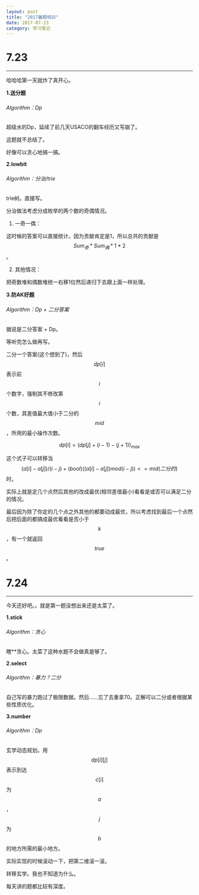 ```yaml
---
layout: post
title: "2017暑期培训"
date: 2017-07-23
category: 学习笔记
---
```

7.23
====================

--------------------

哈哈哈第一天就炸了真开心。

**1.送分题**

###### Algorithm：Dp

超级水的Dp，延续了前几天USACO的翻车经历又写崩了。

这题就不总结了。

好像可以贪心地搞一搞。

**2.lowbit**

###### Algorithm：分治/trie

trie树。直接写。

分治做法考虑分成枚举的两个数的奇偶情况。

1. 一奇一偶：

这时候的答案可以直接统计。因为贡献肯定是1，所以总共的贡献是$$Sum_{奇} * Sum_{偶} * 1 * 2$$。

2. 其他情况：

把奇数堆和偶数堆统一右移1位然后递归下去跟上面一样处理。

**3.防AK好题**

###### Algorithm：Dp + 二分答案

据说是二分答案 + Dp。

等听完怎么做再写。

二分一个答案(这个想到了)，然后$$dp[i]$$表示前$$i$$个数字，强制其不修改第$$i$$个数，其差值最大值小于二分的$$mid$$，所用的最小操作次数。

$$dp[i] = (dp[j] + (i - 1) - (j + 1))_{max}$$

这个式子可以转移当$$(a[i] - a[j]) / (i - j) + (bool)((a[i] - a[j]) mod (i - j))  <= mid(二分的)$$时。

实际上就是定几个点然后其他的改成最优(相邻差值最小)看看是或否可以满足二分的情况。

最后因为除了你定的几个点之外其他的都要动成最优，所以考虑找到最后一个点然后把后面的都搞成最优看看是否小于$$k$$，有一个就返回$$true$$。

7.24
====================

--------------------

今天还好吧。。就是第一题没想出来还是太菜了。

**1.stick**

###### Algorithm：贪心

瞎**贪心。太菜了这种水题不会做真是够了。

**2.select**

###### Algorithm：暴力？二分

自己写的暴力跑过了极限数据。然后……忘了去重拿70。正解可以二分或者根据某些性质优化。

**3.number**

###### Algorithm：Dp

玄学动态规划。用$$dp[i][j]$$表示到达$$c[i]$$为$$a$$，$$j$$为$$b$$的地方所需的最小地方。

实际实现的时候滚动一下，把第二维滚一滚。

转移玄学。我也不知道为什么。

每天讲的题都比较有深度。

